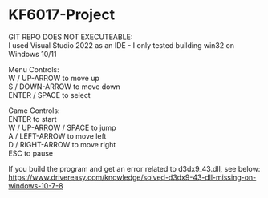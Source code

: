 # KF6017-Project

GIT REPO DOES NOT EXECUTEABLE:      
I used Visual Studio 2022 as an IDE - I only tested building win32 on Windows 10/11   


Menu Controls:   
W / UP-ARROW to move up   
S / DOWN-ARROW to move down   
ENTER / SPACE to select   

Game Controls:   
ENTER to start    
W / UP-ARROW / SPACE to jump    
A / LEFT-ARROW to move left   
D / RIGHT-ARROW to move right   
ESC to pause        


If you build the program and get an error related to d3dx9_43.dll, see below:       
https://www.drivereasy.com/knowledge/solved-d3dx9-43-dll-missing-on-windows-10-7-8
